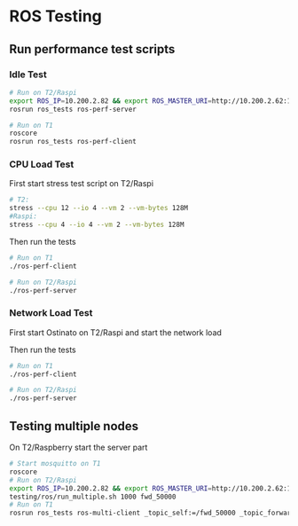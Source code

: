 # ROS Testing

## Run performance test scripts


### Idle Test

```bash
# Run on T2/Raspi
export ROS_IP=10.200.2.82 && export ROS_MASTER_URI=http://10.200.2.62:11311
rosrun ros_tests ros-perf-server

# Run on T1
roscore
rosrun ros_tests ros-perf-client

```

### CPU Load Test

First start stress test script on T2/Raspi

```bash
# T2:
stress --cpu 12 --io 4 --vm 2 --vm-bytes 128M
#Raspi:
stress --cpu 4 --io 4 --vm 2 --vm-bytes 128M

```

Then run the tests

```bash
# Run on T1
./ros-perf-client

# Run on T2/Raspi
./ros-perf-server
```

### Network Load Test

First start Ostinato on T2/Raspi and start the network load

Then run the tests

```bash
# Run on T1
./ros-perf-client

# Run on T2/Raspi
./ros-perf-server
```

## Testing multiple nodes

On T2/Raspberry start the server part

```bash
# Start mosquitto on T1
roscore
# Run on T2/Raspi
export ROS_IP=10.200.2.82 && export ROS_MASTER_URI=http://10.200.2.62:11311
testing/ros/run_multiple.sh 1000 fwd_50000
# Run on T1
rosrun ros_tests ros-multi-client _topic_self:=/fwd_50000 _topic_forward_prefix:=/fwd_ _topic_forward_idx:=10001

```